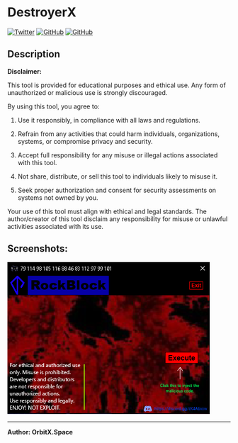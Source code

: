 # DestroyerX
<a href='https://twitter.com/OrbitX_Space?t=jEPMn_Dx5wny0qKDew298Q&s=08' target="_blank"><img alt='Twitter' src='https://img.shields.io/badge/OrbitX.Space-100000?style=flat&logo=Twitter&logoColor=white&labelColor=08a4f6&color=2f3136'/></a>
<a href='' target="_blank"><img alt='GitHub' src='https://img.shields.io/badge/GitHub-Passing-100000?style=flat&logo=GitHub&logoColor=white&labelColor=2b3838&color=2aae48'/></a>
<a href='' target="_blank"><img alt='GitHub' src='https://img.shields.io/badge/License-GNU-100000?style=flat&logo=GitHub&logoColor=white&labelColor=2b3838&color=c7ba00'/></a>

## Description

**Disclaimer:** 



This tool is provided for educational purposes and ethical use. Any form of unauthorized or malicious use is strongly discouraged.

By using this tool, you agree to:

1. Use it responsibly, in compliance with all laws and regulations.

2. Refrain from any activities that could harm individuals, organizations, systems, or compromise privacy and security.

3. Accept full responsibility for any misuse or illegal actions associated with this tool.

4. Not share, distribute, or sell this tool to individuals likely to misuse it.

5. Seek proper authorization and consent for security assessments on systems not owned by you.

Your use of this tool must align with ethical and legal standards. The author/creator of this tool disclaim any responsibility for misuse or unlawful activities associated with its use.


## Screenshots:

![GUI](images/img1.png)
***

**Author: OrbitX.Space**
